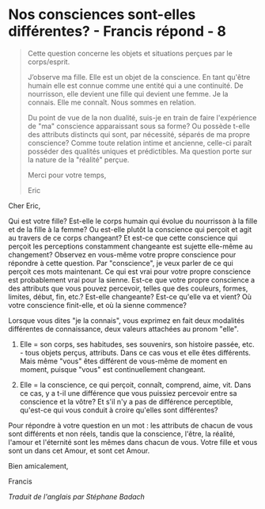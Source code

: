 # Nos consciences sont-elles différentes? - Francis répond - 8

>Cette question concerne les objets et situations perçues par le corps/esprit.
>
>J’observe ma fille. Elle est un objet de la conscience. En tant qu'être humain elle est connue comme une entité qui a une continuité. De nourrisson, elle devient une fille qui devient une femme. Je la connais. Elle me connaît. Nous sommes en relation.
>
>Du point de vue de la non dualité, suis-je en train de faire l'expérience de "ma" conscience apparaissant sous sa forme? Ou possède t-elle des attributs distincts qui sont, par nécessité, séparés de ma propre conscience? Comme toute relation intime et ancienne, celle-ci paraît posséder des qualités uniques et prédictibles. Ma question porte sur la nature de la "réalité" perçue.
>
>Merci pour votre temps,
>
>Eric

Cher Eric,

Qui est votre fille? Est-elle le corps humain qui évolue du nourrisson à la fille et de la fille à la femme? Ou est-elle plutôt la conscience qui perçoit et agit au travers de ce corps changeant? Et est-ce que cette conscience qui perçoit les perceptions constamment changeante est sujette elle-même au changement? Observez en vous-même votre propre conscience pour répondre à cette question. Par "conscience", je veux parler de ce qui perçoit ces mots maintenant. Ce qui est vrai pour votre propre conscience est probablement vrai pour la sienne. Est-ce que votre propre conscience a des attributs que vous pouvez percevoir, telles que des couleurs, formes, limites, début, fin, etc.? Est-elle changeante? Est-ce qu'elle va et vient? Où votre conscience finit-elle, et où la sienne commence?

Lorsque vous dites "je la connais", vous exprimez en fait deux modalités différentes de connaissance, deux valeurs attachées au pronom "elle".

1. Elle = son corps, ses habitudes, ses souvenirs, son histoire passée, etc. - tous objets perçus, attributs. Dans ce cas vous et elle êtes différents. Mais même "vous" êtes différent de vous-même de moment en moment, puisque "vous" est continuellement changeant.

2. Elle = la conscience, ce qui perçoit, connaît, comprend, aime, vit. Dans ce cas, y a t-il une différence que vous puissiez percevoir entre sa conscience et la vôtre? Et s'il n'y a pas de différence perceptible, qu'est-ce qui vous conduit à croire qu'elles sont différentes?

Pour répondre à votre question en un mot : les attributs de chacun de vous sont différents et non réels, tandis que la conscience, l'être, la réalité, l'amour et l'éternité sont les mêmes dans chacun de vous. Votre fille et vous sont un dans cet Amour, et sont cet Amour.

Bien amicalement,

Francis

_Traduit de l'anglais par Stéphane Badach_